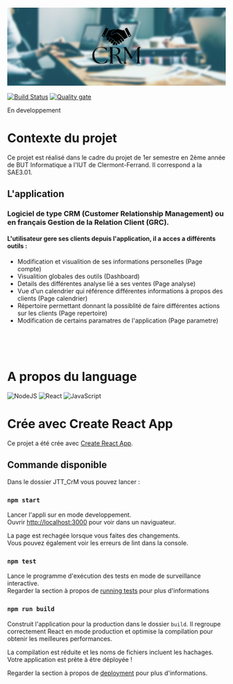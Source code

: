 ![Alt text](./Doc/Image1.png)

[![Build Status](https://codefirst.iut.uca.fr/api/badges/maxence.lanone/JTT_CrM/status.svg)](https://codefirst.iut.uca.fr/maxence.lanone/JTT_CrM)
[![Quality gate](https://codefirst.iut.uca.fr/sonar/api/project_badges/quality_gate?project=jtt_crm&token=4e704a73064f9dd9388eb33b182fcfe6f8aed2a4)](https://codefirst.iut.uca.fr/sonar/dashboard?id=jtt_crm)


En developpement

# Contexte du projet

Ce projet est réalisé dans le cadre du projet de 1er semestre en 2ème année de BUT Informatique a l'IUT de Clermont-Ferrand.
Il correspond a la SAE3.01.

## L'application

### Logiciel de type CRM (Customer Relationship Management) ou en français Gestion de la Relation Client (GRC).

#### L'utilisateur gere ses clients depuis l'application, il a acces a différents outils :

- Modification et visualition de ses informations personelles (Page compte)
- Visualition globales des outils (Dashboard)
- Details des différentes analyse lié a ses ventes (Page analyse)
- Vue d'un calendrier qui référence différentes informations à propos des clients (Page calendrier)
- Répertoire permettant donnant la possiblité de faire différentes actions sur les clients (Page repertoire)
- Modification de certains paramatres de l'application (Page parametre)

<br>
<br>
<br>

# A propos du language
![NodeJS](https://img.shields.io/badge/node.js-6DA55F?style=for-the-badge&logo=node.js&logoColor=white)
![React](https://img.shields.io/badge/react-%2320232a.svg?style=for-the-badge&logo=react&logoColor=%2361DAFB)
![JavaScript](https://img.shields.io/badge/javascript-%23323330.svg?style=for-the-badge&logo=javascript&logoColor=%23F7DF1E)
# Crée avec Create React App

Ce projet a été crée avec [Create React App](https://github.com/facebook/create-react-app).

## Commande disponible

Dans le dossier JTT_CrM vous pouvez lancer :

### `npm start`

Lancer l'appli sur en mode developpement.\
Ouvrir [http://localhost:3000](http://localhost:3000) pour voir dans un naviguateur.

La page est rechagée lorsque vous faites des changements.\
Vous pouvez également voir les erreurs de lint dans la console.

### `npm test`

Lance le programme d'exécution des tests en mode de surveillance interactive.\
Regarder la section à propos de [running tests](https://facebook.github.io/create-react-app/docs/running-tests) pour plus d'informations

### `npm run build`

Construit l'application pour la production dans le dossier `build`.
Il regroupe correctement React en mode production et optimise la compilation pour obtenir les meilleures performances.

La compilation est réduite et les noms de fichiers incluent les hachages.
Votre application est prête à être déployée !

Regarder la section à propos de [deployment](https://facebook.github.io/create-react-app/docs/deployment) pour plus d'informations.
